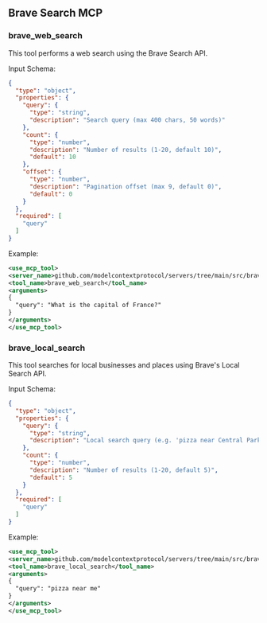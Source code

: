 ## Brave Search MCP

### brave_web_search

This tool performs a web search using the Brave Search API.

Input Schema:

```json
{
  "type": "object",
  "properties": {
    "query": {
      "type": "string",
      "description": "Search query (max 400 chars, 50 words)"
    },
    "count": {
      "type": "number",
      "description": "Number of results (1-20, default 10)",
      "default": 10
    },
    "offset": {
      "type": "number",
      "description": "Pagination offset (max 9, default 0)",
      "default": 0
    }
  },
  "required": [
    "query"
  ]
}
```

Example:

```xml
<use_mcp_tool>
<server_name>github.com/modelcontextprotocol/servers/tree/main/src/brave-search</server_name>
<tool_name>brave_web_search</tool_name>
<arguments>
{
  "query": "What is the capital of France?"
}
</arguments>
</use_mcp_tool>
```

### brave_local_search

This tool searches for local businesses and places using Brave's Local Search API.

Input Schema:

```json
{
  "type": "object",
  "properties": {
    "query": {
      "type": "string",
      "description": "Local search query (e.g. 'pizza near Central Park')"
    },
    "count": {
      "type": "number",
      "description": "Number of results (1-20, default 5)",
      "default": 5
    }
  },
  "required": [
    "query"
  ]
}
```

Example:

```xml
<use_mcp_tool>
<server_name>github.com/modelcontextprotocol/servers/tree/main/src/brave-search</server_name>
<tool_name>brave_local_search</tool_name>
<arguments>
{
  "query": "pizza near me"
}
</arguments>
</use_mcp_tool>
